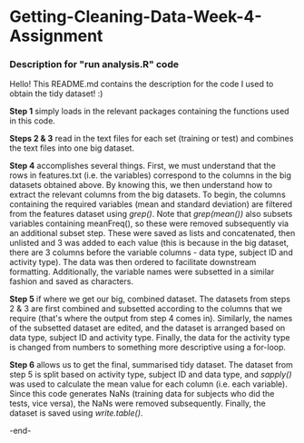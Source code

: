# Getting-Cleaning-Data-Week-4-Assignment
### Description for "run analysis.R" code

Hello! This README.md contains the description for the code I used to obtain the tidy dataset! :)

**Step 1** simply loads in the relevant packages containing the functions used in this code.

**Steps 2 & 3** read in the text files for each set (training or test) and combines the text files into one big dataset.

**Step 4** accomplishes several things. First, we must understand that the rows in features.txt (i.e. the variables) correspond to the columns in the big datasets obtained above. 
By knowing this, we then understand how to extract the relevant columns from the big datasets. 
To begin, the columns containing the required variables (mean and standard deviation) are filtered from the features dataset using _grep()_. Note that _grep(mean())_ also subsets 
variables containing meanFreq(), so these were removed subsequently via an additional subset step. These were saved as lists and concatenated, then unlisted and 3 was added to 
each value (this is because in the big dataset, there are 3 columns before the variable columns - data type, subject ID and activity type). The data was then ordered to facilitate
downstream formatting.
Additionally, the variable names were subsetted in a similar fashion and saved as characters.

**Step 5** if where we get our big, combined dataset. The datasets from steps 2 & 3 are first combined and subsetted according to the columns that we require (that's where the 
output from step 4 comes in). Similarly, the names of the subsetted dataset are edited, and the dataset is arranged based on data type, subject ID and activity type. Finally, the data for the activity type is changed from numbers to something more descriptive using a for-loop. 

**Step 6** allows us to get the final, summarised tidy dataset. The dataset from step 5 is split based on activity type, subject ID and data type, and _sapply()_ was used to 
calculate the mean value for each column (i.e. each variable). Since this code generates NaNs (training data for subjects who did the tests, vice versa), the NaNs were removed 
subsequently. Finally, the dataset is saved using _write.table()_.

-end-
